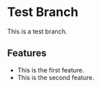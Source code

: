 # Test Branch
This is a test branch.

## Features
* This is the first feature.
* This is the second feature.